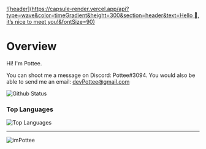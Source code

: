 [![header](https://capsule-render.vercel.app/api?type=wave&color=timeGradient&height=300&section=header&text=Hello 👋, it’s nice to meet you!&fontSize=90)](https://github.com/ilyBen)<br>

# Overview
Hi! I'm Pottee. 

You can shoot me a message on Discord: Pottee#3094.
You would also be able to send me an email: devPottee@gmail.com

![Github Status](https://github-readme-stats.vercel.app/api?username=imPottee&show_icons=true&theme=tokyonight)
### Top Languages
![Top Languages](https://github-readme-stats.vercel.app/api/top-langs/?username=imPottee&theme=tokyonight)<br/>

-----

<p align="left"> <img src="https://komarev.com/ghpvc/?username=imPottee" alt="imPottee" /> </p>

